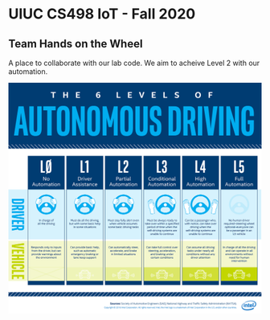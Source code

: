 # UIUC CS498 IoT - Fall 2020

## Team Hands on the Wheel

A place to collaborate with our lab code. We aim to acheive Level 2 with our automation.

![Levels of Automated Driving Infographic](levels-of-automated-driving-infographic.jpg)